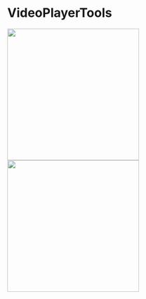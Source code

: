 # VideoPlayerTools

<img src="[Light Mode](https://github.com/Elichartnett/VideoPlayerTools/blob/main/VideoPlayerTools/Screenshots/Dark.png?raw=true)" width="300"/>

<img src="[Dark Mode](https://github.com/Elichartnett/VideoPlayerTools/blob/main/VideoPlayerTools/Screenshots/Dark.png?raw=true)" width="300"/>
